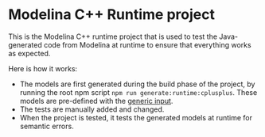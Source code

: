 # Modelina C++ Runtime project

This is the Modelina C++ runtime project that is used to test the Java-generated code from Modelina at runtime to ensure that everything works as expected.

Here is how it works:

- The models are first generated during the build phase of the project, by running the root npm script `npm run generate:runtime:cplusplus`. These models are pre-defined with the [generic input](../generic-input.json).
- The tests are manually added and changed.
- When the project is tested, it tests the generated models at runtime for semantic errors.
